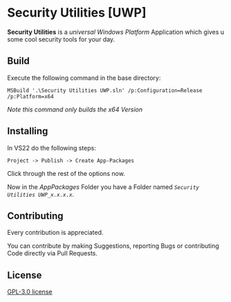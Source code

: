 # Security Utilities [UWP]

**Security Utilities** is a *universal Windows Platform* Application which gives u some cool security tools for your day.

## Build
Execute the following command in the base directory:

`MSBuild '.\Security Utilities UWP.sln' /p:Configuration=Release /p:Platform=x64`

*Note this command only builds the x64 Version*

## Installing
In VS22 do the following steps:

`Project -> Publish -> Create App-Packages`

Click through the rest of the options now.

Now in the *AppPackages* Folder you have a Folder named *`Security Utilities UWP_x.x.x.x`*.

## Contributing
Every contribution is appreciated.

You can contribute by making Suggestions, reporting Bugs or contributing Code directly via Pull Requests.

## License
[GPL-3.0 license](https://choosealicense.com/licenses/gpl-3.0/)
